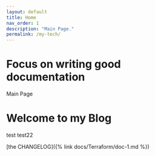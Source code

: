 ```yaml
---
layout: default
title: Home
nav_order: 1
description: "Main Page."
permalink: /my-tech/
---
```


# Focus on writing good documentation

Main Page
<h1>Welcome to my Blog</h1>

test
test22

[the CHANGELOG]({% link docs/Terraform/doc-1.md %})

